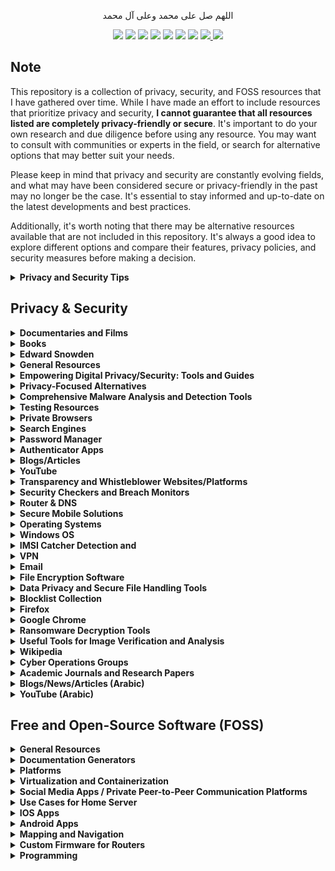 <p align="center">اللهم صل على محمد وعلى آل محمد</p>
<div id="header" align="center">

<img src="https://cdn.rawgit.com/sindresorhus/awesome/d7305f38d29fed78fa85652e3a63e154dd8e8829/media/badge.svg">
<img src="https://img.shields.io/github/stars/mrm8brh/Privacy-Security-FOSS-Resources?style=social">
<img src="https://img.shields.io/github/forks/mrm8brh/Privacy-Security-FOSS-Resources?style=social">
<img src="https://img.shields.io/github/repo-size/mrm8brh/Privacy-Security-FOSS-Resources?style=social">
<img src="https://img.shields.io/github/license/mrm8brh/Privacy-Security-FOSS-Resources?style=social">
<img src="https://img.shields.io/github/issues/mrm8brh/Privacy-Security-FOSS-Resources?style=social">
<img src="https://img.shields.io/github/watchers/mrm8brh/Privacy-Security-FOSS-Resources?style=social">
<a href="https://techforpalestine.org/">
<img src="https://raw.githubusercontent.com/Safouene1/support-palestine-banner/master/StandWithPalestine.svg">
</a>
<a href="https://techforpalestine.org/">
<img src="https://badge.techforpalestine.org/default">
</a>
  
</div>

## Note


This repository is a collection of privacy, security, and FOSS resources that I have gathered over time. While I have made an effort to include resources that prioritize privacy and security, **I cannot guarantee that all resources listed are completely privacy-friendly or secure**. It's important to do your own research and due diligence before using any resource. You may want to consult with communities or experts in the field, or search for alternative options that may better suit your needs.

Please keep in mind that privacy and security are constantly evolving fields, and what may have been considered secure or privacy-friendly in the past may no longer be the case. It's essential to stay informed and up-to-date on the latest developments and best practices.

Additionally, it's worth noting that there may be alternative resources available that are not included in this repository. It's always a good idea to explore different options and compare their features, privacy policies, and security measures before making a decision.

<details>
<summary><b>Privacy and Security Tips</b></summary>

- [Personal Security Checklist - The ultimate list of tips to secure your digital life](https://github.com/Lissy93/personal-security-checklist)
- Avoid Untrusted Links: Do not open links from unknown or untrusted sources.
- Verify Trusted Links: Even when you receive links from trusted individuals, verify their safety by checking the domain and subdomain. You can also scan the link using online platforms like VirusTotal.
- Be Cautious with QR Codes: Do not scan QR codes from untrusted sources.
- Download Applications Wisely: Avoid downloading applications from untrusted sources. Even when using official stores like Google Play, exercise caution.
- Keep Software Updated: Update your applications from official sources and ensure your operating system is updated regularly.
- Protect Personal Information: Do not share your personal information online.
- Limit Big Tech Use: Minimize the use of services from big tech companies like Google, Meta, and Microsoft. Explore privacy-focused alternatives.
- Use Antivirus Software: Employ reputable antivirus software such as Bitdefender or Kaspersky.
- Use Firewalls: Implement firewalls like Portmaster or RethinkDNS.
- Opt for Secure DNS: Use reliable DNS services such as Cloudflare or Quad9.
- Educate Users: Educate yourself and others about safe online practices and the dangers of phishing to reduce malware risks.
- Regular Backups: Regularly back up your data to ensure critical information can be restored in case of ransomware attacks.
- Use VPNs: Enhance your online privacy and security by using a VPN.
- Secure Email Services: Use secure email services like Tutanota or ProtonMail.
- Avoid Cracked Software: Do not use cracked software. Look for open-source alternatives that you can host on your assets.
- Stay Informed: Learn about deepfakes and global surveillance issues, as highlighted by Edward Snowden.
- Use Debloater Apps: Remove telemetry using debloater applications.
</details>

## Privacy & Security
<details>
<summary><b>Documentaries and Films</b></summary>
  
- [The Social Dilemma](https://www.imdb.com/title/tt11464826/)
- ["Citizenfour" (2014)](https://www.imdb.com/title/tt4044364/)
- ["Terms and Conditions May Apply" (2013)](https://www.imdb.com/title/tt2084953/)
- ["Snowden" (2016)](https://www.imdb.com/title/tt3774114/)
- ["The Great Hack" (2019)](https://www.imdb.com/title/tt9358204/)
</details>

<details>
<summary><b>Books</b></summary>

- [Ten Arguments for Deleting Your Social Media Accounts Right Now](https://www.amazon.com/Arguments-Deleting-Social-Media-Accounts/dp/125019668X)
- [No Place to Hide: Edward Snowden, the NSA, and the U.S. Surveillance State](https://www.amazon.com/No-Place-Hide-Snowden-Surveillance/dp/1250062586)
- [Data and Goliath: The Hidden Battles to Collect Your Data and Control Your World](https://www.amazon.com/Data-Goliath-Battles-Collect-Control/dp/039335217X)
- [The Age of Surveillance Capitalism: The Fight for a Human Future at the New Frontier of Power](https://www.amazon.com/Age-Surveillance-Capitalism-Future-Frontier/dp/1610395697)
- [Cypherpunks: Freedom and the Future of the Internet](https://www.amazon.com/Cypherpunks-Freedom-Internet-Julian-Assange/dp/1939293006)
- [Permanent Record](https://www.amazon.com/Permanent-Record-Edward-Snowden/dp/1250237238)
- [Spies, Lies, and Algorithms: The American Intelligence in the Digital Age](https://www.amazon.com/Spies-Lies-Algorithms-American-Intelligence/dp/B09R965H5C/)
- [Shadow Government: Surveillance, Secret Wars, and a Global Security State in a Single-Superpower World](https://www.amazon.com/Shadow-Government-Surveillance-Security-Single-Superpower/dp/1608463656/)
- [We See It All: Liberty and Justice in an Age of Perpetual Surveillance](https://www.amazon.com/We-See-All-Perpetual-Surveillance-ebook/dp/B0881YCV9C/)
- [The Art of Invisibility: The World's Most Famous Hacker Teaches You How to Be Safe in the Age of Big Brother and Big Data](https://www.amazon.com/Art-Invisibility-Worlds-Teaches-Brother/dp/0316380520)
- [Dawn of the Code War: America's Battle Against Russia, China, and the Rising Global Cyber Threat](https://www.amazon.com/Dawn-of-Code-War-audiobook/dp/B07J9L41HH/)
- [Pegasus: How a Spy in Your Pocket Threatens the End of Privacy, Dignity, and Democracy](https://www.amazon.com/Pegasus-Threatens-Privacy-Dignity-Democracy/dp/1250858690/)
</details>

<details>
<summary><b>Edward Snowden</b></summary>

- [Edward Snowden's Substack](https://edwardsnowden.substack.com/)
- [Edward Snowden's Twitter](https://twitter.com/Snowden)
- [Business Insider - Snowden Leaks Timeline](https://www.businessinsider.com/snowden-leaks-timeline-2016-9)
- [The Intercept - Snowden SIDtoday](https://theintercept.com/snowden-sidtoday/)
- [Snowden Archive](https://github.com/iamcryptoki/snowden-archive)
</details>

<details>
<summary><b>General Resources</b></summary>
  
- [Why Privacy Matters - Privacy Guides](https://www.privacyguides.org/en/basics/why-privacy-matters/)
- [StopNCII](https://stopncii.org/)
- [Offensive Security Private Companies Inventory](https://xorl.wordpress.com/offensive-security-private-companies-inventory/)
- [Anonymous Planet Links](https://anonymousplanet.org/links.html)
- [Why you shouldn't trust Discord](https://cadence.moe/blog/2020-06-06-why-you-shouldnt-trust-discord)
- [Libreboot FAQ (Intel)](https://libreboot.org/faq.html#intel)
- [Libreboot FAQ (AMD)](https://libreboot.org/faq.html#amd)
- [JustDeleteMe](https://backgroundchecks.org/justdeleteme/#)
- [Reset The Net](https://pack.resetthenet.org/)
- [Guardian Project](https://guardianproject.info/)
- [Ethics in Apps](https://www.ethicsinapps.eu/)
- [Clean Insights](https://cleaninsights.org/)
- [Techlore - Go Incognito](https://www.techlore.tech/goincognito.html)
- [Telegram Security Best Practices](https://officercia.mirror.xyz/i9-pRa_r9Of1RNf-tnkhJLO9ho3gwhBK-4ARHNFtmvM)
- [Telegram Limits](https://limits.tginfo.me/en)
- [Tracking the Trackers Wiki](https://gitlab.com/trackingthetrackers/wiki)
</details>

<details>
<summary><b>Empowering Digital Privacy/Security: Tools and Guides</b></summary>

- [PrivacySpy](https://privacyspy.org/)
- [JustGetMyData](https://justgetmydata.com/)
- [PrivacyTools.io](https://www.privacytools.io/)
- [PrivacyTools.guide](https://privacytools.guide)
- [Security and Privacy Advice](https://madaidans-insecurities.github.io/security-privacy-advice.html)
- [EFF Tool Guides](https://ssd.eff.org/module-categories/tool-guides)
- [Surveillance Self-Defense](https://ssd.eff.org/)
- [Awesome Privacy (Lissy93) - GitHub](https://github.com/Lissy93/awesome-privacy)
- [Awesome Privacy (pluja) - GitHub](https://github.com/pluja/awesome-privacy)
- [Annual Privacy Tech Poll: longlist update](https://mirror.xyz/0x0f1F3DAf416B74DB3DE55Eb4D7513a80F4841073/hEDewxQxukOHZcTqoXNdkrmioEiBb2SrObDZ9oanVM4)
- [Security Planner by Consumer Reports](https://securityplanner.consumerreports.org/recommendations)
- [Awesome Privacy](https://awesome-privacy.xyz/#/)
- [The New Oil](https://thenewoil.org/index.html)
- [Freedom of the Press Foundation](https://freedom.press/)
- [Watch Your Hack](https://watchyourhack.com/)
- [Prism Break](https://prism-break.org/en/)
- [gHacks](https://www.ghacks.net/)
- [Two Factor Auth Directory](https://2fa.directory/int/)
- [Bitcoiner Toolkit](https://bitcoiner.guide/toolkit/)
- [Dig Deeper](https://digdeeper.neocities.org/)
- [Spyware](https://spyware.neocities.org/)
- [OPSEC & Online Privacy](https://start.me/p/BnrKpe/02-opsec-online-privacy)

Tools
- [Traccar](https://www.traccar.org/)
- [WireGuard](https://www.wireguard.com/)
- [Let's Encrypt](https://letsencrypt.org/)
</details>

<details>
<summary><b>Privacy-Focused Alternatives</b></summary>

- [Kycnot.me](https://kycnot.me/)
- [Switching Software](https://switching.software/)
- [European Alternatives](https://european-alternatives.eu/categories)
- [Mozilla Foundation - Privacy Not Included](https://foundation.mozilla.org/en/privacynotincluded/)
- [PrivacyTests.org](https://privacytests.org/)
- [Eylenburg](https://eylenburg.github.io/)
- [That One Privacy Guy's VPN Comparison Chart](https://docs.google.com/spreadsheets/d/1L72gHJ5bTq0Djljz0P-NCAaURrXwsR1MsLpVmAt3bwg/edit?pli=1#gid=0)
- [Vencord](https://vencord.dev/)
- [Libredirect - Alternative Privacy-Friendly Frontends](https://libredirect.github.io/)
- [Spread Privacy - How to Remove Google](https://spreadprivacy.com/how-to-remove-google/)
- [Privacy-Focused Alternatives to Facebook](https://alternativeto.net/software/facebook/?feature=privacy-focused&license=opensource)
- [Privacy-Focused Alternatives to Instagram](https://alternativeto.net/software/instagram/?feature=privacy-focused&license=opensource)
- [Privacy-Focused Alternatives to WhatsApp](https://alternativeto.net/software/whatsapp/?feature=privacy-focused&license=opensource)
- [Privacy-Focused Alternatives to YouTube](https://alternativeto.net/software/youtube/?feature=privacy-focused&license=opensource)
- [Privacy-Focused Alternatives to Gmail](https://alternativeto.net/software/gmail/?feature=privacy-focused%2Cemail-encryption)
- [Privacy-Focused Alternatives to Google Chrome](https://alternativeto.net/software/google-chrome/?feature=privacy-focused&license=opensource)
- [Privacy-Focused Alternatives to Google Maps](https://alternativeto.net/software/google-maps/?feature=privacy-focused&license=opensource)
- [Privacy-Focused Alternatives to Google Translate](https://alternativeto.net/software/google-translate/?feature=privacy-focused&license=opensource)
- [Privacy-Focused Alternatives to Android Market](https://alternativeto.net/software/android-market/?feature=privacy-focused&license=opensource)
- [Privacy-Focused Alternatives to Microsoft Office Suite](https://alternativeto.net/software/microsoft-office-suite/?feature=privacy-focused&license=opensource)
</details>

<details>
<summary><b>Comprehensive Malware Analysis and Detection Tools</b></summary>

- [VirusTotal](https://www.virustotal.com/gui/home/upload)
- [Hybrid Analysis](https://www.hybrid-analysis.com/)
- [VirusScan Jotti](https://virusscan.jotti.org/)
- [Any Run](https://any.run/)
- [AntiScan](https://antiscan.me/)
- [MetaDefender](https://metadefender.opswat.com/)
- [Joe Sandbox](https://www.joesandbox.com/)
- [urlscan](https://urlscan.io/)
- [urlvoid](https://www.urlvoid.com/)
- [Kleenscan](https://kleenscan.com/index)
- [PolySwarm](https://polyswarm.network/)
- [Browserling](https://www.browserling.com/)
- [Wannabrowser](https://www.wannabrowser.net/)
- [GMER](http://www.gmer.net/)
- [chkrootkit](https://www.chkrootkit.org/)
- [ClamAV](https://www.clamav.net/)
- [Winitor](https://www.winitor.com/)
- [RKill](https://www.bleepingcomputer.com/download/rkill/)
- [Microsoft Safety Scanner](https://learn.microsoft.com/en-us/microsoft-365/security/intelligence/safety-scanner-download?view=o365-worldwide)
</details>

<details>
<summary><b>Testing Resources</b></summary>

- [Cloudflare - Encrypted SNI](https://www.cloudflare.com/en-gb/ssl/encrypted-sni/)
- [Adblock Testing](https://d3ward.github.io/toolz/adblock.html)
- [AdBlock Tester](https://adblock-tester.com/)
- [CanYouBlockIt](https://canyoublockit.com/)
- [FiveFilters - Block Ads](https://blockads.fivefilters.org/)
- [Google Phishing Quiz](https://phishingquiz.withgoogle.com/)
- [Phishing Tackle Quiz](https://phishingtackle.com/phishing-quiz/)
- [EFF - Cover Your Tracks](https://coveryourtracks.eff.org/)
- [Browser Leaks](https://browserleaks.com/)
- [Privacy Analyzer](https://privacy.net/analyzer/)
- [Oskar - DNS Leak Test](https://0skar.cz/dns/en/)
- [Malicious Website Test](http://maliciouswebsitetest.com/)
- [EICAR - Anti-Malware Test File](https://www.eicar.org/)
- [WICAR - Test your Anti-Malware Solution](https://www.wicar.org/)
</details>

<details>
<summary><b>Private Browsers</b></summary>
  
- [Mullvad](https://mullvad.net/en/browser)
- [LibreWolf](https://librewolf.net/)
- [Mozilla Firefox](https://www.mozilla.org/en-US/firefox/)
- [DuckDuckGo Privacy Browser](https://duckduckgo.com/app)
- [Waterfox](https://www.waterfox.net/)
- [SRWare Iron](https://www.srware.net/iron/)
- [Brave](https://brave.com/)
- [Iridium Browser](https://iridiumbrowser.de/)
- [Onion Browser](https://onionbrowser.com/)
- [Bromite](https://www.bromite.org/)
- [GNUzilla](https://www.gnu.org/software/gnuzilla/)
</details>

<details>
<summary><b>Search Engines</b></summary>
  
- [Qwant](https://www.qwant.com/)
- [Searx](https://github.com/searx/searx)
- [DuckDuckGo](https://duckduckgo.com/)
- [Startpage](https://www.startpage.com/)
- [lukol](https://www.lukol.com/)
- [Disconnect](https://search.disconnect.me/)
- [Oscobo](https://oscobo.com/)
- [Brave](https://search.brave.com/)
- [whoogle-search](https://github.com/benbusby/whoogle-search)
- [Ecosia](https://www.ecosia.org/)
- [MetaGer](https://metager.org/)
- [Mojeek](https://www.mojeek.com/)
- [Swisscows](https://swisscows.com/en)
</details>

<details>
<summary><b>Password Manager</b></summary>
  
- [Passky](https://passky.org/)
- [Passbolt](https://www.passbolt.com/)
- [KeePassXC](https://keepassxc.org/)
- [KeeWeb](https://keeweb.info/)
- [1Password](https://1password.com/)
- [Bitwarden](https://bitwarden.com/)
- [Spectre](https://spectre.app/)
- [NordPass](https://nordpass.com/)
- [LessPass](https://www.lesspass.com/#/)
</details>

<details>
<summary><b>Authenticator Apps</b></summary>

- [Aegis Authenticator](https://getaegis.app/)
- [Raivo OTP](https://raivo-otp.com/)
- [2FAS](https://2fas.com/)
</details>

<details>
<summary><b>Blogs/Articles</b></summary>

- [Center for Democracy & Technology (CDT)](https://cdt.org/)
- [American Civil Liberties Union (ACLU) - Privacy & Technology](https://www.aclu.org/issues/privacy-technology)
- [Digital Privacy News](https://digitalprivacy.news/)
- [The Intercept - Privacy](https://theintercept.com/privacy-matters/)
- [China Uses Uyghur Muslim Workers in Surveillance Jobs Around the World](https://theintercept.com/2021/01/29/china-uyghur-muslim-surveillance-police/)
- [The Intercept - A Secret Catalogue of Government Gear for Spying on Your Cellphone](https://theintercept.com/2015/12/16/a-secret-catalogue-of-government-gear-for-spying-on-your-cellphone/)
- [Seth for Privacy](https://sethforprivacy.com/)
- [Electrospaces](https://www.electrospaces.net/)
- [Bugged Planet](https://buggedplanet.info/index.php?title=Main_Page)
- [Bruce Schneier on Facial Recognition, Surveillance, Tracking](https://www.nytimes.com/2020/01/20/opinion/facial-recognition-ban-privacy.html)
- [F-Droid Announcement: Tracking the Trackers](https://f-droid.org/en/2020/01/16/tracking-the-trackers.html)
- [Kill Your Phone](https://killyourphone.com/)
- [DatenSchmutz](https://www.datenschmutz.de/)
- [SRLabs](https://www.srlabs.de/)
- [Smartphone Attack Vector](https://smartphone-attack-vector.de/)
- [Kuketz IT Security Blog](https://www.kuketz-blog.de/)
- [Privacy International News](https://www.privacyinternational.org/news)
- [Secure in Style Blog](https://secureinstyle.blog/)
- [Biometric Update](https://www.biometricupdate.com/)
- [Citizen Lab](https://citizenlab.ca/)
- [Help Net Security](https://www.helpnetsecurity.com/)
- [Reddit - r/privacy](https://www.reddit.com/r/privacy/)
- [Medium - Privacy](https://medium.com/tag/privacy)
- [The Tor Project Blog](https://blog.torproject.org/)
- [Dark Reading - Privacy](https://www.darkreading.com/privacy)
- [How to Clear the Cache and Cookies in Your Web Browser](https://its.uiowa.edu/support/article/719)
</details>

<details>
<summary><b>YouTube</b></summary>

- [PC Security Channel on YouTube](https://www.youtube.com/@pcsecuritychannel/videos)
- [DEF CON 22 - Dr. Philip Polstra - Am I Being Spied On?](https://www.youtube.com/watch?v=Bc7WoDXhcjM)
- [60 Minutes Australia: Bugged, Tracked, Hacked (2015)](https://www.youtube.com/watch?v=1oA0O01SQUE)
- [Phone Hackers: Britain's Secret Surveillance](https://www.youtube.com/watch?v=rzBWoVh4qhk)
- [America's intelligence community, explained](https://www.youtube.com/watch?v=OFIG6k4B3zg)
- [NSA whistleblower Edward Snowden: 'I don't want to live in a society that does these sort of things'](https://www.youtube.com/watch?v=0hLjuVyIIrs)
- [Edward Snowden on Pegasus spyware: 'This is an industry that should not exist'](https://www.youtube.com/watch?v=I5WjTTi67BE)
- [The Age of Surveillance Capitalism Explained](https://www.youtube.com/watch?v=xFy41HbYbg4)
- [A Threat to Global Democracy: How Facebook & Surveillance Capitalism Empower Authoritarianism](https://www.youtube.com/watch?v=XwXffKw73jA)
- [Submarine Cables and the Rise of Mass Surveillance](https://www.youtube.com/watch?v=2P3P5OkGt8Q)
- [How to Hack a Car: Phreaked Out (Episode 2)](https://www.youtube.com/watch?v=3jstaBeXgAs)
- [The Spy in Your Phone | Al Jazeera World](https://www.youtube.com/watch?v=lfOgm1IcBd0)
</details>

<details>
<summary><b>Transparency and Whistleblower Websites/Platforms</b></summary>

- [SecureDrop](https://securedrop.org/)
- [WikiLeaks](https://wikileaks.org/)
- [OpenSecrets](https://www.opensecrets.org/)
- [Cryptome](https://cryptome.org/)
- [Distributed Denial of Secrets (DDoSecrets)](https://ddosecrets.com)
- [GlobalLeaks](https://www.globaleaks.org/)
</details>

<details>
<summary><b>Security Checkers and Breach Monitors</b></summary>
  
- [Have I Been Pwned](https://haveibeenpwned.com/)
- [Am I Breached](https://www.amibreached.com/)
- [Firefox Monitor](https://monitor.firefox.com/)
</details>

<details>
<summary><b>Router & DNS</b></summary>

- [Router Security](https://www.routersecurity.org/index.php)
- [DNS Privacy Project](https://dnsprivacy.org/)
- [AdGuard DNS Providers](https://adguard-dns.io/kb/general/dns-providers/)
- [DnsFilter](https://www.dnsfilter.com/)
- [Cloudflare DNS](https://www.cloudflare.com/application-services/products/dns/)
- [OpenDNS](https://www.opendns.com/)
- [NextDNS](https://nextdns.io/)
- [OpenNIC](https://www.opennic.org/)
- [Quad9](https://www.quad9.net/)
- [DNS Watch](https://dns.watch/)
- [DNS Performance Test](https://github.com/cleanbrowsing/dnsperftest)
- [DNS Performance Analytics and Comparison](https://www.dnsperf.com/)
- [YogaDNS](https://yogadns.com/)
- [CleanBrowsing DNS Performance Test](https://github.com/cleanbrowsing/dnsperftest)
</details>

<details>
<summary><b>Secure Mobile Solutions</b></summary>

- [X-Cellular](https://x-cellular.com/)
- [Purism](https://puri.sm/)
- [Blackphone 2](https://www.encrypted-os.com/encrypted-devices/)
- [Shift](https://www.shift.eco/en/shiftphones-2/)
</details>

<details>
<summary><b>Operating Systems</b></summary>

- [NoSystemd](https://nosystemd.org/)
- [Linux on Mobile](https://linuxonmobile.net/)
- [Qubes OS](https://www.qubes-os.org/)
- [Tails](https://tails.net/)
- [Linux Kodachi](https://www.digi77.com/linux-kodachi/)
- [Astra Linux OS](https://astralinux.ru/)
- [ravynOS](https://ravynos.com/)
- [microG](https://microg.org/)
- [Whonix](https://www.whonix.org/)
- [Subgraph OS](https://subgraph.com/)
- [GrapheneOS](https://grapheneos.org/)
- [DivestOS](https://divestos.org/)
- [LineageOS](https://www.lineageos.org/)
- [Ubuntu Touch](https://ubuntu-touch.io/)
- [e Foundation](https://e.foundation/)
- [CalyxOS](https://calyxos.org/)
- [Replicant](https://www.replicant.us/)
- [postmarketOS](https://postmarketos.org/)
- [PureOS](https://www.pureos.net/)
- [Copperhead OS](https://copperhead.co/android/)
- [AOKP (Android Open Kang Project)](https://aokp.co/)
- [AICP (Android Ice Cold Project)](https://aicp-rom.com/)
- [Atlas OS](https://atlasos.net/)
- [Revi](https://www.revi.cc/)
- [Android ROM List](https://github.com/musabcel/android_rom_list)
</details>

<details>
<summary><b>Windows OS</b></summary>

- [Hardentools](https://github.com/hardentools/hardentools)
- [Unchecky](https://unchecky.com/)
- [Portmaster](https://github.com/Safing/portmaster)
- [Windows Firewall Control](https://www.binisoft.org/wfc)
- [USB Firewall](https://www.binisoft.org/usbc)
- [BiniSoft](https://www.binisoft.org/)
- [O&O ShutUp10](https://www.oo-software.com/en/shutup10)
- [WPD](https://wpd.app/)
- [DoNotSpy11](https://pxc-coding.com/donotspy11/)
- [W10Privacy](https://www.w10privacy.de/english-home/)
- [Spybot Anti-Beacon](https://www.safer-networking.org/products/spybot-anti-beacon/)
- [Privacy Repairer](https://www.securilla.com/privacy-repairer)
- [Debotnet](https://github.com/builtbybel/debotnet)
- [Ashampoo AntiSpy](https://www.ashampoo.com/en-eu/antispy-for-windows-10)
- [Institute for Advanced Study (IAS) - Security Software](https://www.ias.edu/security/software)
</details>

<details>
<summary><b>IMSI Catcher Detection and</b></summary>
  
- [PilferShushJammer](https://github.com/kaputnikGo/PilferShushJammer)
- [Android IMSI Catcher Detector](https://github.com/CellularPrivacy/Android-IMSI-Catcher-Detector)
- [Jammer Detector](https://play.google.com/store/apps/details?id=com.microcadsystems.serge.jammerdetector)
- [SnoopSnitch](https://f-droid.org/packages/de.srlabs.snoopsnitch/)
- [AirGuard](https://github.com/seemoo-lab/AirGuard)
- [AirGuard iOS](https://github.com/seemoo-lab/AirGuard-iOS)
- [IMSI Catcher by Oros42](https://github.com/Oros42/IMSI-catcher)
</details>

<details>
<summary><b>VPN</b></summary>
  
- [VpnHood](https://github.com/vpnhood/VpnHood)
- [IPVanish](https://www.ipvanish.com/)
- [Proton VPN](https://protonvpn.com/)
- [NordVPN](https://nordvpn.com/)
- [Windscribe](https://windscribe.com/)
- [Surfshark](https://surfshark.com/)
- [CyberGhost](https://www.cyberghostvpn.com/)
- [PiVPN](https://www.pivpn.io/)
- [OpenVPN](https://openvpn.net/)
- [WireGuard](https://www.wireguard.com/)
- [IVPN](https://www.ivpn.net/)
- [Mullvad VPN](https://mullvad.net/en/vpn)
- [ExpressVPN](https://www.expressvpn.com/)
- [Sentinel](https://www.sentinel.co/)
</details>

<details>
<summary><b>Email</b></summary>
  
- [Tuta Mail](https://tuta.com/)
- [Proton](https://proton.me/)
- [SimpleLogin](https://simplelogin.io/)
- [Mailvelope](https://mailvelope.com/en)
- [Posteo](https://posteo.de/en)
- [Riseup Email](https://riseup.net/email)
- [MailBox](https://mailbox.org/en/)
- [Disroot](https://disroot.org/en/services/email)
- [StartMail](https://www.startmail.com/)
</details>


<details>
<summary><b>File Encryption Software</b></summary>

- [VeraCrypt](https://veracrypt.fr/en/Home.html)
- [GNU Privacy Guard (GnuPG)](https://gnupg.org/)
- [PGPTool](https://pgptool.github.io/)
- [GPGTools](https://gpgtools.org/)
- [Gpg4win](https://gpg4win.org/index.html)
- [7-Zip](https://7-zip.org/)
- [Picocrypt](https://github.com/HACKERALERT/Picocrypt)
- [Cryptomator](https://github.com/cryptomator)
</details>

<details>
<summary><b>Data Privacy and Secure File Handling Tools</b></summary>

- [Exif Cleaner](https://exifcleaner.com/)
- [ExifCleaner (szTheory) - GitHub](https://github.com/szTheory/exifcleaner)
- [OpenStego](https://www.openstego.com/)
- [Dangerzone](https://dangerzone.rocks/)
- [BleachBit](https://github.com/bleachbit/bleachbit)
- [File Shredder](https://www.fileshredder.org/)
- [Eraser](https://sourceforge.net/projects/eraser/)
- [EXIF Eraser](https://github.com/Tommy-Geenexus/exif-eraser)
- [Czkawka](https://github.com/qarmin/czkawka)
- [Dism Multi-language](https://github.com/Chuyu-Team/Dism-Multi-language)
</details>

<details>
<summary><b>Blocklist Collection</b></summary>

- [FilterLists](https://filterlists.com/)
- [EasyList](https://easylist.to/)
- [LightSwitch05 Hosts](https://github.com/lightswitch05/hosts)
- [StevenBlack Hosts](https://github.com/StevenBlack/hosts)
- [SomeoneWhoCares Hosts](https://someonewhocares.org/hosts/)
- [AdGuard SDNS Filter](https://github.com/AdguardTeam/AdGuardSDNSFilter)
- [Winhelp2002 MVPS Hosts](https://winhelp2002.mvps.org/hosts.htm)
- [GoodbyeAds](https://github.com/jerryn70/GoodbyeAds)
- [OISD](https://oisd.nl/)
- [Hagezi DNS Blocklists](https://github.com/hagezi/dns-blocklists)
- [Firehol IP Lists](https://iplists.firehol.org/)
- [Firebog](https://firebog.net/)
- [Phishing Army](https://phishing.army/)
- [URLhaus Hostfile](https://urlhaus.abuse.ch/downloads/hostfile/)
- [Zeltser Malicious IP Blocklists](https://zeltser.com/malicious-ip-blocklists/)
- [NextDNS Metadata](https://github.com/nextdns/metadata)
</details>

<details>
<summary><b>Firefox</b></summary>

Firefox Profile
- [Firefox Profilemaker](https://ffprofile.com/)
- [ArkenFox](https://github.com/arkenfox/user.js/)
- [FireFox Privacy Script](https://github.com/simeononsecurity/FireFox-Privacy-Script)

Privacy and Security Extensions for Firefox
- [Privacy Badger](https://addons.mozilla.org/en-US/firefox/addon/privacy-badger17/)
- [uBlock Origin](https://addons.mozilla.org/en-US/firefox/addon/ublock-origin/)
- [Facebook Container](https://addons.mozilla.org/en-US/firefox/addon/facebook-container/)
- [Decentraleyes](https://addons.mozilla.org/en-US/firefox/addon/decentraleyes/)
- [AdNauseam on Mozilla Add-Ons](https://addons.mozilla.org/en-US/firefox/addon/adnauseam/)
- [DuckDuckGo Privacy Essentials](https://addons.mozilla.org/en-US/firefox/addon/duckduckgo-for-firefox/)
- [NoScript Security Suite](https://addons.mozilla.org/en-US/firefox/addon/noscript/)
- [ClearURLs](https://addons.mozilla.org/en-US/firefox/addon/clearurls/)
- [Clear Browsing Data](https://addons.mozilla.org/en-US/firefox/addon/clear-browsing-data/)
- [Cookie AutoDelete](https://addons.mozilla.org/en-US/firefox/addon/cookie-autodelete/)
- [SponsorBlock](https://addons.mozilla.org/en-US/firefox/addon/sponsorblock/)
- [Disconnect](https://addons.mozilla.org/en-US/firefox/addon/disconnect/)
- [PopupOFF](https://addons.mozilla.org/en-US/firefox/addon/popupoff/)
</details>

<details>
<summary><b>Google Chrome</b></summary>

Privacy and Security Extensions for Google Chrome
- [SquareX](https://chromewebstore.google.com/detail/squarex-be-secure-anonymo/kapjaoifikajdcdehfdlmojlepfpkpoe)
- [Privacy Badger](https://chromewebstore.google.com/detail/privacy-badger/pkehgijcmpdhfbdbbnkijodmdjhbjlgp)
- [Decentraleyes](https://chromewebstore.google.com/detail/decentraleyes/ldpochfccmkkmhdbclfhpagapcfdljkj)
- [Disconnect](https://chromewebstore.google.com/detail/disconnect/jeoacafpbcihiomhlakheieifhpjdfeo)
- [Cookie AutoDelete](https://chromewebstore.google.com/detail/cookie-autodelete/fhcgjolkccmbidfldomjliifgaodjagh)
- [NoScript](https://chromewebstore.google.com/detail/noscript/doojmbjmlfjjnbmnoijecmcbfeoakpjm)
- [Dont Track me Google](https://chromewebstore.google.com/detail/dont-track-me-google/gdbofhhdmcladcmmfjolgndfkpobecpg)
- [ClearURLs](https://chromewebstore.google.com/detail/clearurls/lckanjgmijmafbedllaakclkaicjfmnk)
- [uBlock Origin](https://chromewebstore.google.com/detail/ublock-origin/cjpalhdlnbpafiamejdnhcphjbkeiagm)
- [SponsorBlock for Youtube](https://chromewebstore.google.com/detail/sponsorblock-for-youtube/mnjggcdmjocbbbhaepdhchncahnbgone)
- [DuckDuckGo Privacy Essentials](https://chromewebstore.google.com/detail/duckduckgo-privacy-essent/bkdgflcldnnnapblkhphbgpggdiikppg)
</details>

<details>
<summary><b>Ransomware Decryption Tools</b></summary>
  
- [Quick Heal Free Ransomware Decryption Tool](https://www.quickheal.com/free-ransomware-decryption-tool/)
- [No More Ransom - Decryption Tools](https://www.nomoreransom.org/en/decryption-tools.html)
- [Emsisoft Ransomware Decryption Tools](https://www.emsisoft.com/en/ransomware-decryption/)
- [Kaspersky No Ransom](https://noransom.kaspersky.com/)
- [Avast Ransomware Decryption Tools](https://www.avast.com/ransomware-decryption-tools)
- [BleepingComputer Ransomware Decryptors](https://www.bleepingcomputer.com/download/windows/ransomware-decryptors/)
- [BugsFighter Ransomware](https://www.bugsfighter.com/ransomware/)
</details>

<details>
<summary><b>Useful Tools for Image Verification and Analysis</b></summary>
  
- [TinEye](https://tineye.com/)
- [Forensic Magnifier by 29a](https://29a.ch/photo-forensics/#forensic-magnifier)
- [InVID Verification Plugin](https://www.invid-project.eu/tools-and-services/invid-verification-plugin/)
- [Wolfram Alpha](https://www.wolframalpha.com/)
- [Open Minds - EXIF Sample](https://openminds.exopaedia.org/EXIF%20samples/exif%2069667671.egLsAwK4.Staroselciweb64_6625.htm)
</details>

<details>
<summary><b>Wikipedia</b></summary>
  
- [Category: Global Surveillance](https://en.wikipedia.org/wiki/Category:Global_surveillance)
- [Surveillance](https://en.wikipedia.org/wiki/Surveillance)
- [Industrial Espionage](https://en.wikipedia.org/wiki/Industrial_espionage)
- [Information Awareness Office](https://en.wikipedia.org/wiki/Information_Awareness_Office)
- [Spying on United Nations leaders by United States diplomats](https://en.wikipedia.org/wiki/Spying_on_United_Nations_leaders_by_United_States_diplomats)
- [Crypto AG](https://en.wikipedia.org/wiki/Crypto_AG)
- [In-Q-Tel](https://en.wikipedia.org/wiki/In-Q-Tel)
- [Katharine Gun](https://en.wikipedia.org/wiki/Katharine_Gun)
- [Dropmire](https://en.wikipedia.org/wiki/Dropmire)
- [Tempora](https://en.wikipedia.org/wiki/Tempora)
- [Gamma Group](https://en.wikipedia.org/wiki/Gamma_Group)
- [Hacking Team](https://en.wikipedia.org/wiki/Hacking_Team)
- [Chinese espionage in the United States](https://en.wikipedia.org/wiki/Chinese_espionage_in_the_United_States)
- [Mass Surveillance in the United States](https://en.wikipedia.org/wiki/Mass_surveillance_in_the_United_States)
- [Russian research vessel Yantar](https://en.wikipedia.org/wiki/Russian_research_vessel_Yantar)
- [List of Government Mass Surveillance Projects](https://en.wikipedia.org/wiki/List_of_government_mass_surveillance_projects)
- [Right to Privacy](https://en.wikipedia.org/wiki/Right_to_privacy)
- [List of Intelligence Agencies](https://en.wikipedia.org/wiki/List_of_intelligence_agencies)
</details>

<details>
<summary><b>Cyber Operations Groups</b></summary>

- [US Cyber Operations Groups](https://xorl.wordpress.com/2021/04/18/us-cyber-operations-groups/)
- [Russia’s Cyber Operations Groups](https://xorl.wordpress.com/2021/04/16/russias-cyber-operations-groups/)
- [Iran Cyber Operations Groups](https://xorl.wordpress.com/2021/05/06/iran-cyber-operations-groups/)
- [EU Cyber Operations Groups](https://xorl.wordpress.com/2021/04/28/eu-cyber-operations-groups/)
- [North Korea (DPRK) Cyber Operations Groups](https://xorl.wordpress.com/2021/04/24/north-korea-dprk-cyber-operations-groups/)
- [Chinese Cyber Operations Groups](https://xorl.wordpress.com/2021/04/20/chinese-cyber-operations-groups/)
</details>

<details>
<summary><b>Academic Journals and Research Papers</b></summary>
  
- [Surveillance & Society](https://ojs.library.queensu.ca/index.php/surveillance-and-society)
- [The NSA Files by The Guardian](https://www.theguardian.com/world/the-nsa-files)
- [Journal of Privacy and Confidentiality](https://journalprivacyconfidentiality.org/)
</details>

<details>
<summary><b>Blogs/News/Articles (Arabic)</b></summary>

- <a href="https://ar.quora.com/%D9%87%D9%84-%D9%8A%D9%85%D9%83%D9%86-%D9%84%D9%85%D8%B2%D9%88%D8%AF-%D8%A7%D9%84%D8%A7%D9%86%D8%AA%D8%B1%D9%86%D8%AA-%D9%83%D8%B4%D9%81-%D8%A7%D8%AA%D8%B5%D8%A7%D9%84%D9%83-%D8%A8%D8%B4%D8%A8%D9%83%D8%A9" dir="ltr">هل يمكن لمزود الانترنت كشف اتصالك بشبكة الـ ڤي بي ان وفي هذه الحالة هل يوجد طريقة لمنع اكتشافه لك؟</a>
- [SalamaTech](https://salamatech.org/)
- [SalamaTech Wiki](https://salamatechwiki.org/wiki/%D8%A7%D9%84%D8%B5%D9%81%D8%AD%D8%A9_%D8%A7%D9%84%D8%B1%D8%A6%D9%8A%D8%B3%D9%8A%D8%A9)
- [Salamat Mena Portal](https://portal.salamatmena.org/)
- [AOSUS Discourse - Privacy & Security](https://discourse.aosus.org/c/privacy-security/37)
- [Euronews Arabic - Cyber Security](https://arabic.euronews.com/tag/cyber-security)
- [Zanga Tech](https://zanga.tech/?platform=all)
- [Arab Sciences - Cyber Terrorism](https://arabsciences.com/2017/11/28/cyber-terror/)
</details>

<details>
<summary><b>YouTube (Arabic)</b></summary>

- <a href="https://www.youtube.com/playlist?list=PLJyrzEL-wvYJ75QydgsrBuzC944eE8VLT" dir="ltr">ما خفي أعظم</a>
- <a href="https://www.youtube.com/watch?v=b3NtvEmoKjQ" dir="ltr">أبرز الشركات التقنية الإسرائيلية في مجال التجسس الإلكتروني</a>
- <a href="https://www.youtube.com/watch?v=sj5I8B_aHAE" dir="ltr">الاقليم المحتل هكذا تقوم الصين بأذلال وسجن مليون مسلم</a>
- <a href="https://www.youtube.com/watch?v=w6537cTOlPg" dir="ltr">فيس بوك النشأة والتورط في العمل الاستخباراتي</a>
- <a href="https://www.youtube.com/watch?v=GXuxaKo73oY" dir="ltr">الدحيح - تغريدة المخابرات الأمريكية</a>
- <a href="https://www.youtube.com/watch?v=wJP7x1LZiX0" dir="ltr">ياهو تتجسس على عملائها لصالح الاستخبارات</a>
- <a href="https://www.youtube.com/watch?v=7rqU5EQ8WNk" dir="ltr">ماذا تعرف عن الوحدة الاستخباراتية الاسرائيلية 8200</a>
- <a href="https://www.youtube.com/watch?v=ggiaOyJysVI" dir="ltr">أفيخاي أدرعي كيف تخترقنا إسرائيل عبر الدعاية؟</a>
- <a href="https://www.youtube.com/watch?v=N8czgvHQyik" dir="ltr">تقنيات مرعبة.. انتحال شخصيتك أصبح واقعا!</a>
- <a href="https://www.youtube.com/watch?v=3rKpooXkcOc" dir="ltr">مشاريع الجيش الأمريكي السرية</a>
- <a href="https://www.youtube.com/watch?v=25P5y1SZ5bM" dir="ltr">لعبة الاستخبارات الصينية.. كيف اخترقت التكنولوجيا الغربية وسرقتها؟</a>
</details>


## Free and Open-Source Software (FOSS) 

<details>
<summary><b>General Resources</b></summary>
  
- [Lockss](https://www.lockss.org/)
- [It's FOSS](https://itsfoss.com/)
- [It's FOSS News](https://news.itsfoss.com/)
- [OSS Insight](https://ossinsight.io/)
- [Open Source Alternative](https://www.opensourcealternative.to/)
- [Alternative Front Ends](https://github.com/mendel5/alternative-front-ends)
- [Constant Robotics](https://www.constantrobotics.com/)
- [Open Source Security Foundation](https://openssf.org/)
- [Deps.dev](https://deps.dev/)
- [Open Source Initiative](https://opensource.org/)
- [Open Source Directory](https://opensource.net/)
- [Hugging Face](https://huggingface.co/)
- [Sindre Sorhus - Awesome](https://github.com/sindresorhus/awesome)
- [Awesome Windows](https://github.com/Awesome-Windows/Awesome)
- [Awesome Linux Software](https://github.com/luong-komorebi/Awesome-Linux-Software)
- [Android FOSS](https://github.com/offa/android-foss)
- [Open Source Mac OS Apps](https://github.com/serhii-londar/open-source-mac-os-apps)
- [Awesome Mac](https://github.com/jaywcjlove/awesome-mac)
- [Public APIs](https://github.com/public-apis/public-apis)
- [LocalSend](https://localsend.org/#/)
- [YunoHost](https://yunohost.org/#/)
- [LibreTranslate](https://libretranslate.com/)
- [Trilium](https://github.com/zadam/trilium)
- [Markmap](https://markmap.js.org/)
</details>

<details>
<summary><b>Documentation Generators</b></summary>

- [JSWiki](https://js.wiki/)
- [GitBook](https://www.gitbook.com/)
- [BookStack](https://www.bookstackapp.com/)
- [Foam](https://foambubble.github.io/foam/)
- [DokuWiki](https://www.dokuwiki.org/dokuwiki)
- [Read the Docs](https://about.readthedocs.com/)
- [mdBook](https://rust-lang.github.io/mdBook/)
</details>

<details>
<summary><b>Platforms</b></summary>

- [Uptime Kuma](https://github.com/louislam/uptime-kuma)
- [Gluu](https://gluu.org/)
- [LibreTranslate](https://github.com/LibreTranslate/LibreTranslate)
- [Open Anatomy](https://www.openanatomy.org/)
- [Neurotorium](https://neurotorium.org/)
- [Odoo](https://www.odoo.com/)
- [Manager](https://www.manager.io/)
- [Monica](https://github.com/monicahq/monica)
- [Open Hospital](https://www.open-hospital.org/)
- [openMRS](https://openmrs.org/)
- [GNU Health](https://www.gnuhealth.org/)
- [OpenEMR](https://www.open-emr.org/)
- [OSEHRA VistA](https://github.com/WorldVistA/VistA)
- [LinOTP](https://www.linotp.org/)
- [FreePBX](https://www.freepbx.org/)
- [FreedomBox](https://freedombox.org/download/)
- [Ignite Realtime](https://www.igniterealtime.org/downloads/)
</details>

<details>
<summary><b>Virtualization and Containerization</b></summary>
  
- [Proxmox](https://www.proxmox.com/en/)
- [VirtualBox](https://www.virtualbox.org/)
- [Docker](https://www.docker.com/)
- [Slim Toolkit](https://slimtoolkit.org/)
- [Linux Containers](https://linuxcontainers.org/)
- [Linux KVM](https://www.linux-kvm.org/page/Main_Page)
- [Podman](https://podman.io/)
- [Vagrant](https://www.vagrantup.com/)
- [XCP-ng](https://xcp-ng.org/)
</details>

<details>
<summary><b>Social Media Apps / Private Peer-to-Peer Communication Platforms</b></summary>

- [Secure Messaging Apps](https://www.securemessagingapps.com/)
- [Nostrapps](https://www.nostrapps.com/)
- [Odysee](https://odysee.com/)
- [Mastodon](https://github.com/mastodon/mastodon)
- [Element](https://element.io/)
- [Simplex Chat](https://simplex.chat/) 
- [IronCircles](https://ironcircles.com/)
- [qaul – قول](https://qaul.net/)
- [Bridgefy](https://bridgefy.me/)
- [Jami](https://jami.net/#)
- [Tox](https://tox.chat/)
- [XMPP](https://xmpp.org/)
- [Keybase](https://keybase.io/)
- [RetroShare](https://retroshare.cc/downloads.html)
- [Manyverse](https://www.manyver.se/)
- [Briar Project](https://briarproject.org/)
- [Meshenger](https://cloudflare.f-droid.org/en/packages/d.d.meshenger/)
- [Serval Mesh](https://cloudflare.f-droid.org/en/packages/org.servalproject/)
</details>

<details>
<summary><b>Use Cases for Home Server</b></summary>

- **File Storage and Sharing:**
  - [Nextcloud](https://nextcloud.com/)
  - [TrueNAS](https://www.truenas.com/)
  - [rsync](https://rsync.samba.org/)
  - [OwnCloud](https://owncloud.org/)

- **Home Automation and IoT Hub:**
  - [Home Assistant](https://www.home-assistant.io/)
  - [OpenHAB](https://www.openhab.org/)

- **Personal Website or Blog:**
  - [Apache HTTP Server](https://httpd.apache.org/)
  - [Nginx](https://nginx.org/)
  - [WordPress](https://wordpress.org/)

- **Firewall and Network Security:**
  - [pfSense](https://www.pfsense.org/)
  - [OPNsense](https://opnsense.org/)
  - [VyOS](https://vyos.io/)

- **Intrusion Detection and Prevention Systems (IDPS):**
  - [Wazuh](https://github.com/wazuh/wazuh)
  - [Zeek](https://zeek.org/)
  - [Snort](https://www.snort.org/)
  - [Suricata](https://suricata.io/)
  - [Security Onion](https://securityonion.net/)

- **DNS Filtering and Ad-Blocking:**
  - [Pi-hole](https://pi-hole.net/)
  - [AdGuard Home](https://github.com/AdguardTeam/AdGuardHome)
  - [Technitium DNS Server](https://technitium.com/dns/)

- **Security Information and Event Management (SIEM):**
  - [Elastic](https://github.com/elastic/elasticsearch)
  - [Graylog](https://github.com/Graylog2/graylog2-server)

- **Security Incident Response:**
  - [TheHive Project](https://thehive-project.org/)
  - [FIR (Fast Incident Response)](https://github.com/certsocietegenerale/FIR)

- **Threat Intelligence Sharing:**
  - [OpenCTI](https://www.opencti.io/)

</details>

<details>
<summary><b>IOS Apps</b></summary>

- [Lockdown Privacy](https://lockdownprivacy.com/)
- [Raivo OTP](https://raivo-otp.com/)
- [AltStore](https://altstore.io/)
</details>

<details>
<summary><b>Android Apps</b></summary>

- [IzzyOnDroid F-Droid Repository](https://apt.izzysoft.de/fdroid/index.php)
- [F-Droid](https://f-droid.org/)
- [Mastodon Profile - foss_android](https://mstdn.social/@foss_android)
- [Matrix Chatroom - FOSS Android](https://matrix.to/#/#foss_android:matrix.org)
- [Scrambled Exif on F-Droid](https://cloudflare.f-droid.org/en/packages/com.jarsilio.android.scrambledeggsif/)
- [Rethink: DNS + Firewall](https://f-droid.org/en/packages/com.celzero.bravedns/)
- [NextDNS Manager](https://f-droid.org/en/packages/com.doubleangels.nextdnsmanagement/)
- [AFWall+](https://f-droid.org/en/packages/dev.ukanth.ufirewall/)
- [Acode editor](https://f-droid.org/en/packages/com.foxdebug.acode/)
- [Migraine Log](https://f-droid.org/en/packages/org.zerodogg.migraineLog/)
- [Blood pressure monitor](https://f-droid.org/en/packages/com.derdilla.bloodPressureApp/)
- [Amaze](https://f-droid.org/en/packages/com.amaze.filemanager/)
- [PlainApp](https://f-droid.org/en/packages/com.ismartcoding.plain/)
- [DroidRec](https://f-droid.org/en/packages/com.yakovlevegor.DroidRec/)
- [Cache Cleaner](https://f-droid.org/en/packages/com.github.bmx666.appcachecleaner/)
- [App Manager](https://f-droid.org/en/packages/io.github.muntashirakon.AppManager/)
- [ConnectBot](https://f-droid.org/en/packages/org.connectbot/)
- [Termux](https://f-droid.org/en/packages/com.termux/)
- [Bubble](https://f-droid.org/en/packages/org.woheller69.level/)
- [Password Generator](https://f-droid.org/en/packages/org.secuso.privacyfriendlypasswordgenerator/)
- [Onionshare](https://f-droid.org/en/packages/org.onionshare.android.fdroid/)
- [AuthPass](https://f-droid.org/en/packages/design.codeux.authpass.fdroid/)
- [OpenBoard](https://f-droid.org/en/packages/org.dslul.openboard.inputmethod.latin/)
- [Aurora Store](https://auroraoss.com/)
- [Aegis](https://github.com/beemdevelopment/Aegis)
- [Bitwarden Mobile](https://github.com/bitwarden/mobile)
- [Privacy Friendly QR Scanner](https://github.com/SecUSo/privacy-friendly-qr-scanner)
- [Quillpad](https://github.com/quillpad/quillpad)
- [MyBrain](https://github.com/mhss1/MyBrain)
- [AirGuard](https://github.com/seemoo-lab/AirGuard)
- [Exodus Privacy](https://github.com/exodus-privacy/exodus)
- [DroidFS](https://github.com/hardcore-sushi/DroidFS)
- [De-Bloater](https://github.com/sunilpaulmathew/De-Bloater)
- [Android App Cache Cleaner](https://github.com/bmx666/android-appcachecleaner)
- [Feeder](https://github.com/spacecowboy/Feeder)
- [mpv-android](https://github.com/mpv-android/mpv-android)
- [Sentry](https://github.com/x13a/Sentry)
- [MuPDF Android Viewer](https://git.ghostscript.com/?p=mupdf-android-viewer.git;a=summary)
- [KOReader](https://github.com/koreader/koreader)
- [InviZible](https://github.com/Gedsh/InviZible)
- [ImageToolbox](https://github.com/T8RIN/ImageToolbox)
- [Imagepipe](https://codeberg.org/Starfish/Imagepipe)
- [OpenKeychain](https://www.openkeychain.org/)
- [NoorUlHuda](https://github.com/mirfatif/NoorUlHuda)
</details>

<details>
<summary><b>Mapping and Navigation</b></summary>

- [OpenStreetMap](https://www.openstreetmap.org/)
- [Organic Maps](https://github.com/organicmaps/organicmaps)
- [GSM Map](https://gsmmap.org/#!/)
- [OsmAnd](https://osmand.net/)
- [Submarine Cable Map](https://www.submarinecablemap.com/)
- [SatelliteMap](https://satellitemap.space/)
- [Wigle](https://wigle.net/)
- [NASA Fire Information for Resource Management System](https://firms.modaps.eosdis.nasa.gov/map/)
- [MarineTraffic](https://www.marinetraffic.com)
- [VesselFinder](https://www.vesselfinder.com)
- [PlaneFinder](https://planefinder.net)
- [Satellite Map](https://satellitemap.space/)
- [US Bank Locations](https://www.usbanklocations.com/)
- [ADSB Exchange Globe](https://globe.adsbexchange.com/)
- [RadarBox](https://www.radarbox.com)
- [FlightRadar24](https://www.flightradar24.com)
- [FlightAware](https://www.flightaware.com/)
</details>

<details>
<summary><b>Custom Firmware for Routers</b></summary>

- [Pathvector](https://pathvector.io/)
- [OpenWrt](https://openwrt.org/start)
- [DD-WRT](https://dd-wrt.com/)
- [AdvancedTomato](https://advancedtomato.com/)
- [Asuswrt-Merlin](https://www.asuswrt-merlin.net/)
</details>

<details>
<summary><b>Programming</b></summary>

- [Carbon](https://carbon.vercel.app/)
- [Uiverse](https://uiverse.io/)
- [Transform Tools](https://transform.tools/)
- [The Algorithms](https://the-algorithms.com/)
- [Developer Tools](https://fmhy.pages.dev/devtools/)
- [Quick Reference](https://quickref.me/)
- [FindDev Tools](https://finddev.tools/)
- [Free for Developers](https://free-for.dev/#/)
- [Developer Roadmap](https://roadmap.sh/)

Optimizing CSS Tools
- [10 Frontend Performance Monitoring Tools in 2023](https://ddosify.com/blog/ten-frontend-performance-monitoring-tools-in-2023/)
- [PurgeCSS](https://purgecss.com/)
- [UnCSS Online](https://uncss-online.com/)
- [cssnano](https://cssnano.co/)
- [Stylelint](https://stylelint.io/)

Design Toolkit
- [CSS](https://css.gg/)
- [Iconduck](https://iconduck.com/)
</details>
